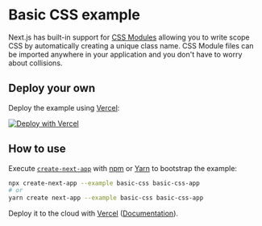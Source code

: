 # Basic CSS example

Next.js has built-in support for [CSS Modules](https://nextjs.org/docs/basic-features/built-in-css-support#adding-component-level-css) allowing you to write scope CSS by automatically creating a unique class name. CSS Module files can be imported anywhere in your application and you don't have to worry about collisions.

## Deploy your own

Deploy the example using [Vercel](https://vercel.com):

[![Deploy with Vercel](https://vercel.com/button)](https://vercel.com/import/project?template=https://github.com/vercel/next.js/tree/canary/examples/basic-css)

## How to use

Execute [`create-next-app`](https://github.com/vercel/next.js/tree/canary/packages/create-next-app) with [npm](https://docs.npmjs.com/cli/init) or [Yarn](https://yarnpkg.com/lang/en/docs/cli/create/) to bootstrap the example:

```bash
npx create-next-app --example basic-css basic-css-app
# or
yarn create next-app --example basic-css basic-css-app
```

Deploy it to the cloud with [Vercel](https://vercel.com/import?filter=next.js&utm_source=github&utm_medium=readme&utm_campaign=next-example) ([Documentation](https://nextjs.org/docs/deployment)).
